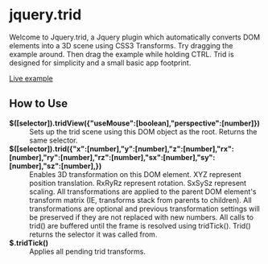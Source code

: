 jquery.trid
===========

Welcome to Jquery.trid, a Jquery plugin which automatically converts DOM elements into a 3D scene using CSS3 Transforms. Try dragging the example around. Then drag the example while holding CTRL. Trid is designed for simplicity and a small basic app footprint.

[Live example](http://curvedinfinity.com/jquery.trid/example.html)

How to Use
----------
  
<dl>
<dt><b>$([selector]).tridView({"useMouse":[boolean],"perspective":[number]})</b></dt>
<dd>Sets up the trid scene using this DOM object as the root. Returns the same selector.</dd>
<dt><b>$([selector]).trid({"x":[number],"y":[number],"z":[number],"rx":[number],"ry":[number],"rz":[number],"sx":[number],"sy":[number],"sz":[number],})</b></dt>
<dd>Enables 3D transformation on this DOM element. XYZ represent position translation. RxRyRz represent rotation. SxSySz represent scaling. All transformations are applied to the parent DOM element's transform matrix (IE, transforms stack from parents to children). All transformations are optional and previous transformation settings will be preserved if they are not replaced with new numbers. All calls to trid() are buffered until the frame is resolved using tridTick(). Trid() returns the selector it was called from.</dd>
<dt><b>$.tridTick()</b></dt>
<dd>Applies all pending trid transforms.</dd>
</dl>
